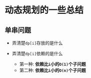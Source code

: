 # 动态规划的一些总结



## 单串问题

- 弄清楚`dp[i]`存放的是什么

- 弄清楚`dp[i]`依赖的是什么
  - 第一种: **依赖比`i`小的`O(1)`个子问题**
  - 第二种: **依赖比`i`小的`O(n)`个子问题**

